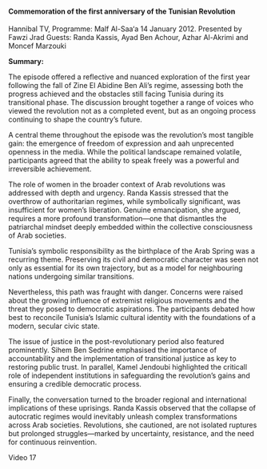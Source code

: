 <h4>Commemoration of the first anniversary of the Tunisian Revolution</h4>

Hannibal TV, Programme: Malf Al-Saa‘a
14 January 2012.
Presented by Fawzi Jrad
Guests: Randa Kassis, Ayad Ben Achour, Azhar Al-Akrimi and Moncef Marzouki

<b>Summary:</b>

The episode offered a reflective and nuanced exploration of the first year following the fall of Zine El Abidine Ben Ali’s regime, assessing both the progress achieved and the obstacles still facing Tunisia during its transitional phase. The discussion brought together a range of voices who viewed the revolution not as a completed event, but as an ongoing process continuing to shape the country’s future.

A central theme throughout the episode was the revolution’s most tangible gain: the emergence of freedom of expression and aah unprecented openness in the media. While the political landscape remained volatile, participants agreed that the ability to speak freely was a powerful and irreversible achievement.

The role of women in the broader context of Arab revolutions was addressed with depth and urgency. Randa Kassis stressed that the overthrow of authoritarian regimes, while symbolically significant, was insufficient for women’s liberation. Genuine emancipation, she argued, requires a more profound transformation—one that dismantles the patriarchal mindset deeply embedded within the collective consciousness of Arab societies.

Tunisia’s symbolic responsibility as the birthplace of the Arab Spring was a recurring theme. Preserving its civil and democratic character was seen not only as essential for its own trajectory, but as a model for neighbouring nations undergoing similar transitions.

Nevertheless, this path was fraught with danger. Concerns were raised about the growing influence of extremist religious movements and the threat they posed to democratic aspirations. The participants debated how best to reconcile Tunisia’s Islamic cultural identity with the foundations of a modern, secular civic state.

The issue of justice in the post-revolutionary period also featured prominently. Sihem Ben Sedrine emphasised the importance of accountability and the implementation of transitional justice as key to restoring public trust. In parallel, Kamel Jendoubi highlighted the criticall role of independent institutions in safeguarding the revolution’s gains and ensuring a credible democratic process.

Finally, the conversation turned to the broader regional and international implications of these uprisings. Randa Kassis observed that the collapse of autocratic regimes would inevitably unleash complex transformations across Arab societies. Revolutions, she cautioned, are not isolated ruptures but prolonged struggles—marked by uncertainty, resistance, and the need for continuous reinvention.

Video 17
